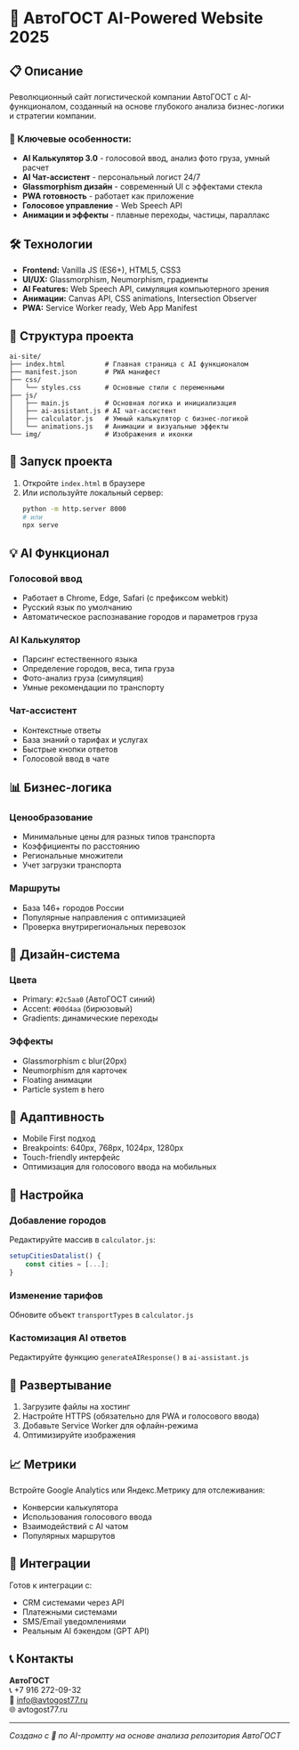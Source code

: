 # 🚀 АвтоГОСТ AI-Powered Website 2025

## 📋 Описание

Революционный сайт логистической компании АвтоГОСТ с AI-функционалом, созданный на основе глубокого анализа бизнес-логики и стратегии компании.

### 🎯 Ключевые особенности:

- **AI Калькулятор 3.0** - голосовой ввод, анализ фото груза, умный расчет
- **AI Чат-ассистент** - персональный логист 24/7
- **Glassmorphism дизайн** - современный UI с эффектами стекла
- **PWA готовность** - работает как приложение
- **Голосовое управление** - Web Speech API
- **Анимации и эффекты** - плавные переходы, частицы, параллакс

## 🛠️ Технологии

- **Frontend:** Vanilla JS (ES6+), HTML5, CSS3
- **UI/UX:** Glassmorphism, Neumorphism, градиенты
- **AI Features:** Web Speech API, симуляция компьютерного зрения
- **Анимации:** Canvas API, CSS animations, Intersection Observer
- **PWA:** Service Worker ready, Web App Manifest

## 📁 Структура проекта

```
ai-site/
├── index.html          # Главная страница с AI функционалом
├── manifest.json       # PWA манифест
├── css/
│   └── styles.css      # Основные стили с переменными
├── js/
│   ├── main.js         # Основная логика и инициализация
│   ├── ai-assistant.js # AI чат-ассистент
│   ├── calculator.js   # Умный калькулятор с бизнес-логикой
│   └── animations.js   # Анимации и визуальные эффекты
└── img/                # Изображения и иконки
```

## 🚀 Запуск проекта

1. Откройте `index.html` в браузере
2. Или используйте локальный сервер:
   ```bash
   python -m http.server 8000
   # или
   npx serve
   ```

## 💡 AI Функционал

### Голосовой ввод
- Работает в Chrome, Edge, Safari (с префиксом webkit)
- Русский язык по умолчанию
- Автоматическое распознавание городов и параметров груза

### AI Калькулятор
- Парсинг естественного языка
- Определение городов, веса, типа груза
- Фото-анализ груза (симуляция)
- Умные рекомендации по транспорту

### Чат-ассистент
- Контекстные ответы
- База знаний о тарифах и услугах
- Быстрые кнопки ответов
- Голосовой ввод в чате

## 📊 Бизнес-логика

### Ценообразование
- Минимальные цены для разных типов транспорта
- Коэффициенты по расстоянию
- Региональные множители
- Учет загрузки транспорта

### Маршруты
- База 146+ городов России
- Популярные направления с оптимизацией
- Проверка внутрирегиональных перевозок

## 🎨 Дизайн-система

### Цвета
- Primary: `#2c5aa0` (АвтоГОСТ синий)
- Accent: `#00d4aa` (бирюзовый)
- Gradients: динамические переходы

### Эффекты
- Glassmorphism с blur(20px)
- Neumorphism для карточек
- Floating анимации
- Particle system в hero

## 📱 Адаптивность

- Mobile First подход
- Breakpoints: 640px, 768px, 1024px, 1280px
- Touch-friendly интерфейс
- Оптимизация для голосового ввода на мобильных

## 🔧 Настройка

### Добавление городов
Редактируйте массив в `calculator.js`:
```javascript
setupCitiesDatalist() {
    const cities = [...];
}
```

### Изменение тарифов
Обновите объект `transportTypes` в `calculator.js`

### Кастомизация AI ответов
Редактируйте функцию `generateAIResponse()` в `ai-assistant.js`

## 🚀 Развертывание

1. Загрузите файлы на хостинг
2. Настройте HTTPS (обязательно для PWA и голосового ввода)
3. Добавьте Service Worker для офлайн-режима
4. Оптимизируйте изображения

## 📈 Метрики

Встройте Google Analytics или Яндекс.Метрику для отслеживания:
- Конверсии калькулятора
- Использования голосового ввода
- Взаимодействий с AI чатом
- Популярных маршрутов

## 🤝 Интеграции

Готов к интеграции с:
- CRM системами через API
- Платежными системами
- SMS/Email уведомлениями
- Реальным AI бэкендом (GPT API)

## 📞 Контакты

**АвтоГОСТ**  
📞 +7 916 272-09-32  
📧 info@avtogost77.ru  
🌐 avtogost77.ru

---

*Создано с 💙 по AI-промпту на основе анализа репозитория АвтоГОСТ*